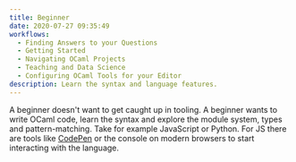 ```yaml
---
title: Beginner
date: 2020-07-27 09:35:49
workflows:
  - Finding Answers to your Questions
  - Getting Started
  - Navigating OCaml Projects
  - Teaching and Data Science
  - Configuring OCaml Tools for your Editor
description: Learn the syntax and language features.
---
```


A beginner doesn't want to get caught up in tooling. A beginner wants to write OCaml code, learn the syntax and explore the module system, types and pattern-matching. Take for example JavaScript or Python. For JS there are tools like [CodePen](https://codepen.io/) or the console on modern browsers to start interacting with the language.